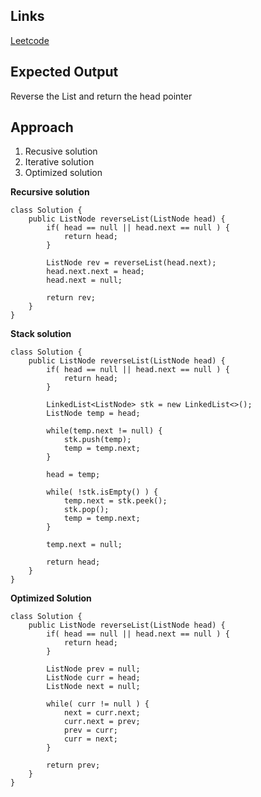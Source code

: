 ## Links
[Leetcode](https://leetcode.com/problems/reverse-linked-list/description/)

## Expected Output
Reverse the List and return the head pointer

## Approach
1. Recusive solution
2. Iterative solution
3. Optimized solution

**Recursive solution**
```
class Solution {
    public ListNode reverseList(ListNode head) {
        if( head == null || head.next == null ) {
            return head;
        }

        ListNode rev = reverseList(head.next);
        head.next.next = head;
        head.next = null;

        return rev;
    }
}

```

**Stack solution**
```
class Solution {
    public ListNode reverseList(ListNode head) {
        if( head == null || head.next == null ) {
            return head;
        }

        LinkedList<ListNode> stk = new LinkedList<>();
        ListNode temp = head;
        
        while(temp.next != null) {
            stk.push(temp);
            temp = temp.next;
        }

        head = temp;

        while( !stk.isEmpty() ) {
            temp.next = stk.peek();
            stk.pop();
            temp = temp.next;
        }

        temp.next = null;

        return head;
    }
}

```

**Optimized Solution**
```
class Solution {
    public ListNode reverseList(ListNode head) {
        if( head == null || head.next == null ) {
            return head;
        }
        
        ListNode prev = null;
        ListNode curr = head;
        ListNode next = null;

        while( curr != null ) {
            next = curr.next;
            curr.next = prev;
            prev = curr;
            curr = next;
        }

        return prev;
    }
}
```